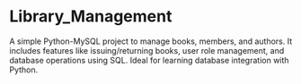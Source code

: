# Library_Management
A simple Python-MySQL project to manage books, members, and authors. It includes features like issuing/returning books, user role management, and database operations using SQL. Ideal for learning database integration with Python.
